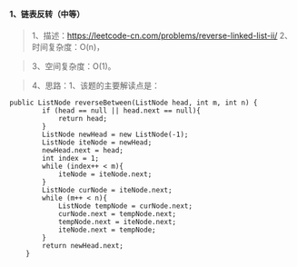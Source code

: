 #### 1、链表反转（中等）
> 1、描述：https://leetcode-cn.com/problems/reverse-linked-list-ii/
> 2、时间复杂度：O(n)，

> 3、空间复杂度：O(1)。

> 4、思路：1、该题的主要解读点是：

```
public ListNode reverseBetween(ListNode head, int m, int n) {
        if (head == null || head.next == null){
            return head;
        }
        ListNode newHead = new ListNode(-1);
        ListNode iteNode = newHead;
        newHead.next = head;
        int index = 1;
        while (index++ < m){
            iteNode = iteNode.next;
        }
        ListNode curNode = iteNode.next;
        while (m++ < n){
            ListNode tempNode = curNode.next;
            curNode.next = tempNode.next;
            tempNode.next = iteNode.next;
            iteNode.next = tempNode;
        }
        return newHead.next;
    }
```
